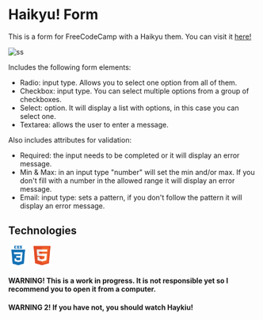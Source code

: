 <h1>Haikyu! Form</h1>
<p>This is a form for FreeCodeCamp with a Haikyu them. You can visit it <a href="https://eugenia-villegas.github.io/haikyu-form/index" target="_blank">here!</a></p>


![ss](https://user-images.githubusercontent.com/64622020/162311314-82d3735f-952a-470f-89fd-be7fd3d8d614.png)

<p>Includes the following form elements:</p>
<ul>
  <li>Radio: input type. Allows you to select one option from all of them.</li>
  <li>Checkbox: input type. You can select multiple options from a group of checkboxes.</li>
  <li>Select: option. It will display a list with options, in this case you can select one.</li>
  <li>Textarea: allows the user to enter a message.</li>
</ul>

<p>Also includes attributes for validation:</p>
<ul>
  <li>Required: the input needs to be completed or it will display an error message.</li>
  <li>Min & Max: in an input type "number" will set the min and/or max. If you don't fill with a number in the allowed range it will display an error message.</li>
  <li>Email: input type: sets a pattern, if you don't follow the pattern it will display an error message.</li>
</ul>

<h2>Technologies</h2>
<img src="https://github.com/devicons/devicon/blob/master/icons/css3/css3-plain-wordmark.svg"  title="CSS3" alt="CSS" width="40" height="40"/>&nbsp;
<img src="https://github.com/devicons/devicon/blob/master/icons/html5/html5-original.svg" title="HTML5" alt="HTML" width="40" height="40"/>&nbsp;

<h4>WARNING! This is a work in progress. It is not responsible yet so I recommend you to open it from a computer.</h4>
<h4>WARNING 2! If you have not, you should watch Haykiu!</h4>
